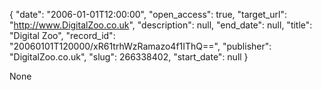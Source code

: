 {
  "date": "2006-01-01T12:00:00", 
  "open_access": true, 
  "target_url": "http://www.DigitalZoo.co.uk", 
  "description": null, 
  "end_date": null, 
  "title": "Digital Zoo", 
  "record_id": "20060101T120000/xR61trhWzRamazo4f1IThQ==", 
  "publisher": "DigitalZoo.co.uk", 
  "slug": 266338402, 
  "start_date": null
}

None